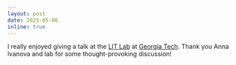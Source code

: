 ```yaml
---
layout: post
date: 2025-05-06
inline: true
---
```


I really enjoyed giving a talk at the [LIT Lab](https://www.language-intelligence-thought.net/) at [Georgia Tech](https://www.gatech.edu/). Thank you Anna Ivanova and lab for some thought-provoking discussion!
